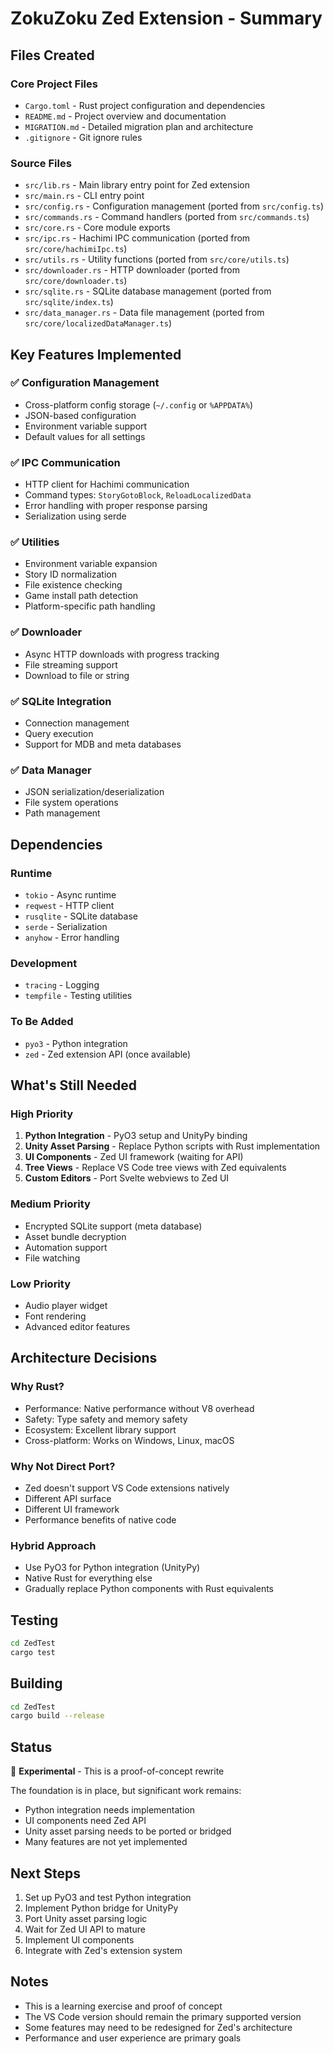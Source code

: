 # ZokuZoku Zed Extension - Summary

## Files Created

### Core Project Files
- `Cargo.toml` - Rust project configuration and dependencies
- `README.md` - Project overview and documentation
- `MIGRATION.md` - Detailed migration plan and architecture
- `.gitignore` - Git ignore rules

### Source Files
- `src/lib.rs` - Main library entry point for Zed extension
- `src/main.rs` - CLI entry point
- `src/config.rs` - Configuration management (ported from `src/config.ts`)
- `src/commands.rs` - Command handlers (ported from `src/commands.ts`)
- `src/core.rs` - Core module exports
- `src/ipc.rs` - Hachimi IPC communication (ported from `src/core/hachimiIpc.ts`)
- `src/utils.rs` - Utility functions (ported from `src/core/utils.ts`)
- `src/downloader.rs` - HTTP downloader (ported from `src/core/downloader.ts`)
- `src/sqlite.rs` - SQLite database management (ported from `src/sqlite/index.ts`)
- `src/data_manager.rs` - Data file management (ported from `src/core/localizedDataManager.ts`)

## Key Features Implemented

### ✅ Configuration Management
- Cross-platform config storage (`~/.config` or `%APPDATA%`)
- JSON-based configuration
- Environment variable support
- Default values for all settings

### ✅ IPC Communication
- HTTP client for Hachimi communication
- Command types: `StoryGotoBlock`, `ReloadLocalizedData`
- Error handling with proper response parsing
- Serialization using serde

### ✅ Utilities
- Environment variable expansion
- Story ID normalization
- File existence checking
- Game install path detection
- Platform-specific path handling

### ✅ Downloader
- Async HTTP downloads with progress tracking
- File streaming support
- Download to file or string

### ✅ SQLite Integration
- Connection management
- Query execution
- Support for MDB and meta databases

### ✅ Data Manager
- JSON serialization/deserialization
- File system operations
- Path management

## Dependencies

### Runtime
- `tokio` - Async runtime
- `reqwest` - HTTP client
- `rusqlite` - SQLite database
- `serde` - Serialization
- `anyhow` - Error handling

### Development
- `tracing` - Logging
- `tempfile` - Testing utilities

### To Be Added
- `pyo3` - Python integration
- `zed` - Zed extension API (once available)

## What's Still Needed

### High Priority
1. **Python Integration** - PyO3 setup and UnityPy binding
2. **Unity Asset Parsing** - Replace Python scripts with Rust implementation
3. **UI Components** - Zed UI framework (waiting for API)
4. **Tree Views** - Replace VS Code tree views with Zed equivalents
5. **Custom Editors** - Port Svelte webviews to Zed UI

### Medium Priority
- Encrypted SQLite support (meta database)
- Asset bundle decryption
- Automation support
- File watching

### Low Priority
- Audio player widget
- Font rendering
- Advanced editor features

## Architecture Decisions

### Why Rust?
- Performance: Native performance without V8 overhead
- Safety: Type safety and memory safety
- Ecosystem: Excellent library support
- Cross-platform: Works on Windows, Linux, macOS

### Why Not Direct Port?
- Zed doesn't support VS Code extensions natively
- Different API surface
- Different UI framework
- Performance benefits of native code

### Hybrid Approach
- Use PyO3 for Python integration (UnityPy)
- Native Rust for everything else
- Gradually replace Python components with Rust equivalents

## Testing

```bash
cd ZedTest
cargo test
```

## Building

```bash
cd ZedTest
cargo build --release
```

## Status

🔄 **Experimental** - This is a proof-of-concept rewrite

The foundation is in place, but significant work remains:
- Python integration needs implementation
- UI components need Zed API
- Unity asset parsing needs to be ported or bridged
- Many features are not yet implemented

## Next Steps

1. Set up PyO3 and test Python integration
2. Implement Python bridge for UnityPy
3. Port Unity asset parsing logic
4. Wait for Zed UI API to mature
5. Implement UI components
6. Integrate with Zed's extension system

## Notes

- This is a learning exercise and proof of concept
- The VS Code version should remain the primary supported version
- Some features may need to be redesigned for Zed's architecture
- Performance and user experience are primary goals

